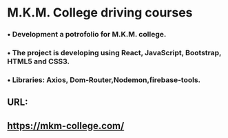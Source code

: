 # M.K.M. College driving courses

### •	Development a potrofolio for M.K.M. college.
### •	The project is developing using React, JavaScript, Bootstrap, HTML5 and CSS3.
### •	Libraries: Axios, Dom-Router,Nodemon,firebase-tools.

## URL:
## https://mkm-college.com/
